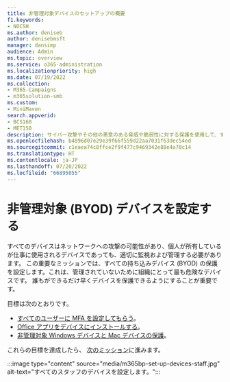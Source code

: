 ```yaml
---
title: 非管理対象デバイスのセットアップの概要
f1.keywords:
- NOCSH
ms.author: deniseb
author: denisebmsft
manager: dansimp
audience: Admin
ms.topic: overview
ms.service: o365-administration
ms.localizationpriority: high
ms.date: 07/19/2022
ms.collection:
- M365-Campaigns
- m365solution-smb
ms.custom:
- MiniMaven
search.appverid:
- BCS160
- MET150
description: サイバー攻撃やその他の悪意のある脅威や脆弱性に対する保護を使用して、すべての持ち込みデバイス (BYOD) を設定する方法の概要。
ms.openlocfilehash: b4896d07e29e39f66f559d22aa7031f63dec54ed
ms.sourcegitcommit: c1eaea74c8ffce2f9f477c9469342e88e4a70c14
ms.translationtype: HT
ms.contentlocale: ja-JP
ms.lasthandoff: 07/20/2022
ms.locfileid: "66895055"
---
```

# <a name="set-up-unmanaged-byod-devices"></a>非管理対象 (BYOD) デバイスを設定する

すべてのデバイスはネットワークへの攻撃の可能性があり、個人が所有しているが仕事に使用されるデバイスであっても、適切に監視および管理する必要があります。 この重要なミッションでは、すべての持ち込みデバイス (BYOD) の保護を設定します。これは、管理されていないために組織にとって最も危険なデバイスです。 誰もができるだけ早くデバイスを保護できるようにすることが重要です。

目標は次のとおりです。

- [すべてのユーザーに MFA を設定してもらう](m365bp-multifactor-authentication.md)。
- [Office アプリをデバイスにインストールする](m365bp-install-office-apps.md)。
- [非管理対象 Windows デバイスと Mac デバイスの保護](m365bp-protect-pcs-macs.md)。

これらの目標を達成したら、 [次のミッション](m365bp-protect-email-overview.md)に進みます。

:::image type="content" source="media/m365bp-set-up-devices-staff.jpg" alt-text="すべてのスタッフのデバイスを設定します。":::
